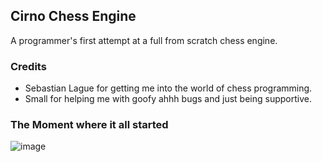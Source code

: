 
## Cirno Chess Engine

A programmer's first attempt at a full from scratch chess engine.

### Credits
- Sebastian Lague for getting me into the world of chess programming.
- Small for helping me with goofy ahhh bugs and just being supportive.

### The Moment where it all started
![image](https://github.com/DoormatIka/cirno-chess-engine/assets/68234036/ba03cadf-0532-4d92-82e0-d6d66d5a0413)
